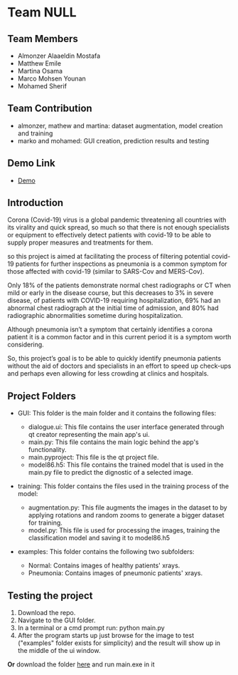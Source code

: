 # Team NULL

## Team Members
* Almonzer Alaaeldin Mostafa
* Matthew Emile
* Martina Osama
* Marco Mohsen Younan
* Mohamed Sherif

## Team Contribution
* almonzer, mathew and martina: dataset augmentation, model creation and training
* marko and mohamed: GUI creation, prediction results and testing

## Demo Link
* [Demo](https://drive.google.com/open?id=1GfbK2KapEMfR1jq3f-BpkzKXOf_33_k5)

## Introduction
Corona (Covid-19) virus is a global pandemic threatening all countries with its virality and quick spread, so much so that there is not enough specialists or equipment to effectively detect patients with covid-19 to be able to supply proper measures and treatments for them.

so this project is aimed at facilitating the process of filtering potential covid-19 patients for further inspections as pneumonia is a common symptom for those affected with covid-19 (similar to SARS-Cov and MERS-Cov).

Only 18% of the patients demonstrate normal chest radiographs or CT when mild or early in the disease course, but this decreases to 3% in severe disease, of patients with COVID-19 requiring hospitalization, 69% had an abnormal chest radiograph at the initial time of admission, and 80% had radiographic abnormalities sometime during hospitalization.

Although pneumonia isn’t a symptom that certainly identifies a corona patient it is a common factor and in this current period it is a symptom worth considering.

So, this project’s goal is to be able to quickly identify pneumonia patients without the aid of doctors and specialists in an effort to speed up check-ups and perhaps even allowing for less crowding at clinics and hospitals.

## Project Folders
* GUI: This folder is the main folder and it contains the following files:
  * dialogue.ui: This file contains the user interface generated through qt creator representing the main app's ui.
  * main.py: This file contains the main logic behind the app's functionality.
  * main.pyproject: This file is the qt project file.
  * model86.h5: This file contains the trained model that is used in the main.py file to predict the dignostic of a selected image.
  
* training: This folder contains the files used in the training process of the model:
  * augmentation.py: This file augments the images in the dataset to by applying rotations and random zooms to generate a bigger dataset for training.
  * model.py: This file is used for processing the images, training the classification model and saving it to model86.h5 

* examples: This folder contains the following two subfolders:
  * Normal: Contains images of healthy patients' xrays.
  * Pneumonia: Contains images of pneumonic patients' xrays.

## Testing the project
1. Download the repo.
2. Navigate to the GUI folder.
3. In a terminal or a cmd prompt run: python main.py
4. After the program starts up just browse for the image to test ("examples" folder exists for simplicity) and the result will show up in the middle of the ui window.

**Or** download the folder [here](https://drive.google.com/open?id=1geE57ieqZyVbKxQeqnSvOjEM98n1w33L) and run main.exe in it

